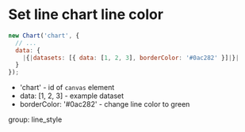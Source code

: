 # Set line chart line color

```javascript
new Chart('chart', {
  // ...
  data: {
    |{|datasets: [{ data: [1, 2, 3], borderColor: '#0ac282' }]|}|
  }
});
```

- 'chart' - id of ```canvas``` element
- data: \[1, 2, 3\] - example dataset
- borderColor: '#0ac282' - change line color to green

group: line_style
